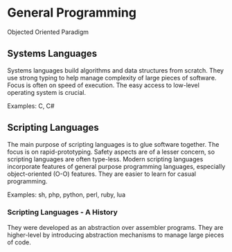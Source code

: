 # General Programming

Objected Oriented
Paradigm


## Systems Languages

Systems languages build algorithms and data structures from scratch. They use strong typing to help manage complexity of large pieces of software. Focus is often on speed of execution. The easy access to low-level operating system is crucial.

Examples: C, C#

## Scripting Languages

The main purpose of scripting languages is to glue software together. The focus is on rapid-prototyping. Safety aspects are of a lesser concern, so scripting languages are often type-less. Modern scripting languages incorporate features of general purpose programming languages, especially object-oriented (O-O) features. They are easier to learn for casual programming.

Examples: sh, php, python, perl, ruby, lua

### Scripting Languages - A History

They were developed as an abstraction over assembler programs. They are higher-level by introducing abstraction mechanisms to manage large pieces of code.
